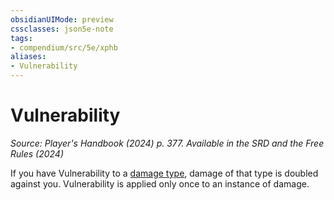 ```yaml
---
obsidianUIMode: preview
cssclasses: json5e-note
tags:
- compendium/src/5e/xphb
aliases:
- Vulnerability
---
```

# Vulnerability
*Source: Player's Handbook (2024) p. 377. Available in the <span title='Systems Reference Document (5.2)'>SRD</span> and the Free Rules (2024)* 

If you have Vulnerability to a [damage type](/3-Mechanics/CLI/variant-rules/damage-types-xphb.md), damage of that type is doubled against you. Vulnerability is applied only once to an instance of damage.